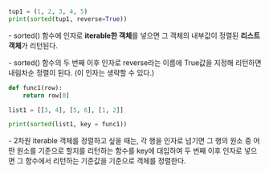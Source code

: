 ```python
tup1 = (1, 2, 3, 4, 5)
print(sorted(tup1, reverse=True))
```
\- sorted() 함수에 인자로 **iterable한 객체**를 넣으면 그 객체의 내부값이 정렬된 **리스트 객체**가 리턴된다.

\- sorted() 함수의 두 번째 이후 인자로 reverse라는 이름에 True값을 지정해 리턴하면 내림차순 정렬이 된다. (이 인자는 생략할 수 있다.)

```python
def func1(row):
    return row[0]

list1 = [[3, 4], [5, 6], [1, 2]]

print(sorted(list1, key = func1))
```

\- 2차원 iterable 객체를 정렬하고 싶을 때는, 각 행을 인자로 넘기면 그 행의 원소 중 어떤 원소를 기준으로 할지를 리턴하는 함수를 key에 대입하여 두 번째 이후 인자로 넣으면 그 함수에서 리턴하는 기준값을 기준으로 객체를 정렬한다.